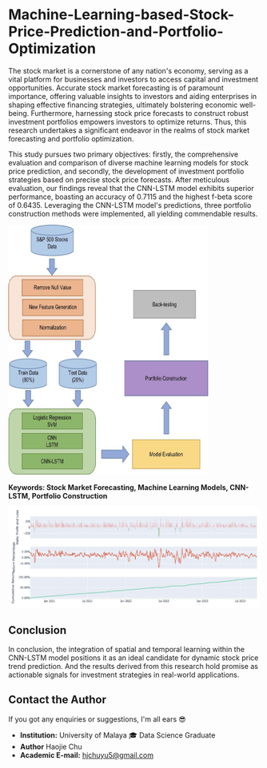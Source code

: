 # Machine-Learning-based-Stock-Price-Prediction-and-Portfolio-Optimization

The stock market is a cornerstone of any nation's economy, serving as a vital platform for businesses and investors to access capital and investment opportunities. Accurate stock market forecasting is of paramount importance, offering valuable insights to investors and aiding enterprises in shaping effective financing strategies, ultimately bolstering economic well-being. Furthermore, harnessing stock price forecasts to construct robust investment portfolios empowers investors to optimize returns. Thus, this research undertakes a significant endeavor in the realms of stock market forecasting and portfolio optimization.

This study pursues two primary objectives: firstly, the comprehensive evaluation and comparison of diverse machine learning models for stock price prediction, and secondly, the development of investment portfolio strategies based on precise stock price forecasts. After meticulous evaluation, our findings reveal that the CNN-LSTM model exhibits superior performance, boasting an accuracy of 0.7115 and the highest f-beta score of 0.6435. Leveraging the CNN-LSTM model's predictions, three portfolio construction methods were implemented, all yielding commendable results.

<img src="https://github.com/HaojieChu/Machine-Learning-based-Stock-Price-Prediction-and-Portfolio-Optimization/blob/main/pipeline.jpg" width="400" height="500" />

**Keywords: Stock Market Forecasting, Machine Learning Models, CNN-LSTM, Portfolio Construction**

<img src="https://github.com/HaojieChu/Machine-Learning-based-Stock-Price-Prediction-and-Portfolio-Optimization/blob/main/testing.jpg"  />

## Conclusion

In conclusion, the integration of spatial and temporal learning within the CNN-LSTM model positions it as an ideal candidate for dynamic stock price trend prediction. And the results derived from this research hold promise as actionable signals for investment strategies in real-world applications.

## Contact the Author  

If you got any enquiries or suggestions, I'm all ears :sunglasses:  

- **Institution:**  University of Malaya  :mortar_board: Data Science Graduate  
- **Author** Haojie Chu
- **Academic E-mail:** hjchuyu5@gmail.com

